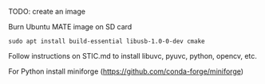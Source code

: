 TODO: create an image

Burn Ubuntu MATE image on SD card

`sudo apt install build-essential libusb-1.0-0-dev cmake`

Follow instructions on STIC.md to install libuvc, pyuvc, python, opencv, etc.

For Python install miniforge (https://github.com/conda-forge/miniforge)
